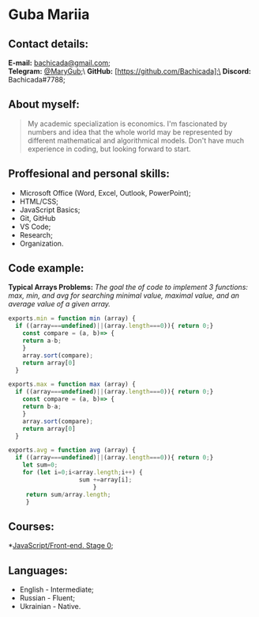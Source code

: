 # Guba Mariia

## Contact details:
**E-mail:** bachicada@gmail.com;\
**Telegram:** [@MaryGub]('https://t.me/MaryGub');\
**GitHub:** [https://github.com/Bachicada];\
**Discord:** Bachicada#7788;

## About myself: 
> My academic specialization is economics. I'm fascionated by numbers and idea that the whole world may be represented by different mathematical and algorithmical models. Don't have much experience in coding, but looking forward to start.

## Proffesional and personal skills:
* Microsoft Office (Word, Excel, Outlook, PowerPoint);
* HTML/CSS;
* JavaScript Basics;
* Git, GitHub
* VS Code;
* Research;
* Organization.

## Code example:
**Typical Arrays Problems:**
*The goal the of code to implement 3 functions: max, min, and avg for searching minimal value, maximal value, and an average value of a given array.*
```javascript
exports.min = function min (array) {
  if ((array===undefined)||(array.length===0)){ return 0;}
    const compare = (a, b)=> {
    return a-b;
    }
    array.sort(compare);
    return array[0]
  }

exports.max = function max (array) {
  if ((array===undefined)||(array.length===0)){ return 0;}
    const compare = (a, b)=> {
    return b-a;
    }
    array.sort(compare);
    return array[0]
  }

exports.avg = function avg (array) {
  if ((array===undefined)||(array.length===0)){ return 0;}
    let sum=0;
    for (let i=0;i<array.length;i++) {
                    sum +=array[i];
                        }
     return sum/array.length;
     }
```
## Courses:
*[JavaScript/Front-end. Stage 0](https://rs.school/js-stage0/);

## Languages:
* English - Intermediate;
* Russian - Fluent;
* Ukrainian - Native.
